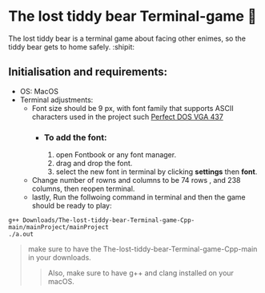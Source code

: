 # The lost tiddy bear Terminal-game :teddy_bear:
The lost tiddy bear is a terminal game about facing other enimes, so the tiddy bear gets to home safely. :shipit:

## Initialisation and requirements:
- OS: MacOS
- Terminal adjustments:
    - Font size should be 9 px, with font family that supports ASCII characters used in the project such [Perfect DOS VGA 437](https://www.dafont.com/perfect-dos-vga-437.font)
        - ### To add the font:
          1. open Fontbook or any font manager.
          2. drag and drop the font.
          3. select the new font in terminal by clicking **settings** then **font**. 
    - Change number of rowns and columns to be 74 rows , and 238 columns, then reopen terminal.
    - lastly, Run the follwoing command in terminal and then the game should be ready to play:
 ```
 g++ Downloads/The-lost-tiddy-bear-Terminal-game-Cpp-main/mainProject/mainProject
 ./a.out
 ```
 > make sure to have the The-lost-tiddy-bear-Terminal-game-Cpp-main in your downloads.
>  > Also,  make sure to have g++ and clang installed on your macOS.
